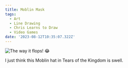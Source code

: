 ```yaml
---
title: Moblin Mask
tags:
  - Art
  - Line Drawing
  - Chris Learns to Draw
  - Video Games
date: '2023-08-12T10:35:07.322Z'
---
```


![The way it flops! 😂](https://res.cloudinary.com/cpadilla/image/upload/t_optimize/chrisdpadilla/blog/art/bocoblin_hat_c6acjc.jpg)

I just think this Moblin hat in Tears of the Kingdom is swell.
